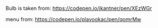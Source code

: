 Bulb is taken from:
https://codepen.io/jkantner/pen/XEzWGr

menu from:
https://codepen.io/plavookac/pen/qomrMw
